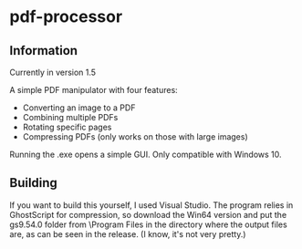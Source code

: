 # pdf-processor
## Information
Currently in version 1.5

A simple PDF manipulator with four features:
- Converting an image to a PDF
- Combining multiple PDFs
- Rotating specific pages
- Compressing PDFs (only works on those with large images)

Running the .exe opens a simple GUI.
Only compatible with Windows 10.

## Building
If you want to build this yourself, I used Visual Studio.
The program relies in GhostScript for compression, so download the Win64 version and put the gs9.54.0 folder from \Program Files in the directory where the output files are, as can be seen in the release. (I know, it's not very pretty.)
